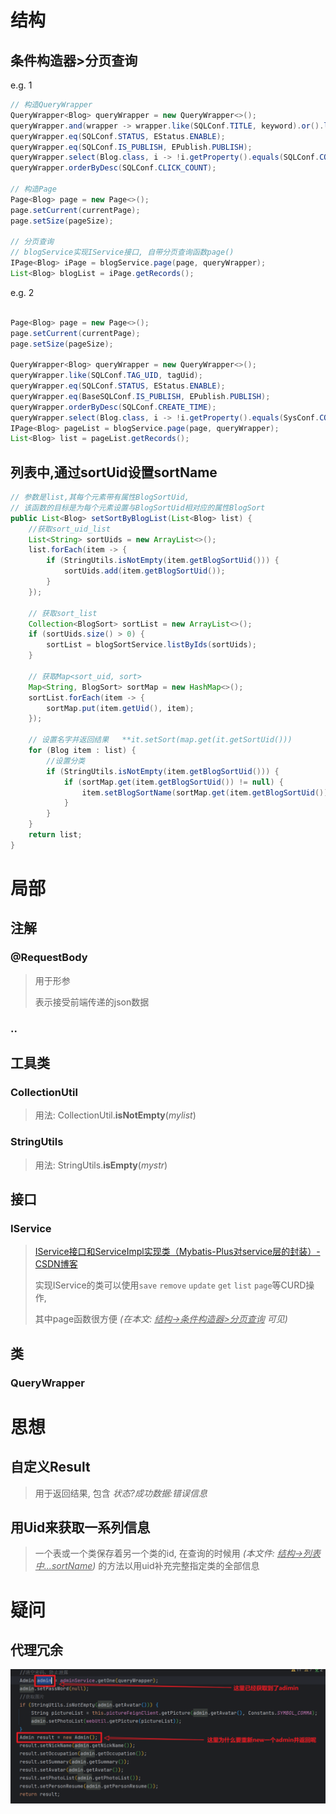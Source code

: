 #  结构

## 条件构造器>分页查询

e.g. 1

```java
// 构造QueryWrapper
QueryWrapper<Blog> queryWrapper = new QueryWrapper<>();
queryWrapper.and(wrapper -> wrapper.like(SQLConf.TITLE, keyword).or().like(SQLConf.SUMMARY, keyword));
queryWrapper.eq(SQLConf.STATUS, EStatus.ENABLE);
queryWrapper.eq(SQLConf.IS_PUBLISH, EPublish.PUBLISH);
queryWrapper.select(Blog.class, i -> !i.getProperty().equals(SQLConf.CONTENT));
queryWrapper.orderByDesc(SQLConf.CLICK_COUNT);

// 构造Page
Page<Blog> page = new Page<>();
page.setCurrent(currentPage);
page.setSize(pageSize);

// 分页查询
// blogService实现IService接口, 自带分页查询函数page()
IPage<Blog> iPage = blogService.page(page, queryWrapper); 
List<Blog> blogList = iPage.getRecords();
```

e.g. 2

```java

Page<Blog> page = new Page<>();
page.setCurrent(currentPage);
page.setSize(pageSize);

QueryWrapper<Blog> queryWrapper = new QueryWrapper<>();
queryWrapper.like(SQLConf.TAG_UID, tagUid);
queryWrapper.eq(SQLConf.STATUS, EStatus.ENABLE);
queryWrapper.eq(BaseSQLConf.IS_PUBLISH, EPublish.PUBLISH);
queryWrapper.orderByDesc(SQLConf.CREATE_TIME);
queryWrapper.select(Blog.class, i -> !i.getProperty().equals(SysConf.CONTENT));
IPage<Blog> pageList = blogService.page(page, queryWrapper);
List<Blog> list = pageList.getRecords();
```



## 列表中,通过sortUid设置sortName

```Java
// 参数是list,其每个元素带有属性BlogSortUid, 
// 该函数的目标是为每个元素设置与BlogSortUid相对应的属性BlogSort
public List<Blog> setSortByBlogList(List<Blog> list) {  
    //获取sort_uid_list
	List<String> sortUids = new ArrayList<>();
	list.forEach(item -> {
        if (StringUtils.isNotEmpty(item.getBlogSortUid())) {
            sortUids.add(item.getBlogSortUid());
        }
	});

    // 获取sort_list
	Collection<BlogSort> sortList = new ArrayList<>();
    if (sortUids.size() > 0) {
        sortList = blogSortService.listByIds(sortUids);
    }
    
    // 获取Map<sort_uid, sort>
	Map<String, BlogSort> sortMap = new HashMap<>();
    sortList.forEach(item -> {
        sortMap.put(item.getUid(), item);
    });

    // 设置名字并返回结果   **it.setSort(map.get(it.getSortUid()))
    for (Blog item : list) {
        //设置分类
        if (StringUtils.isNotEmpty(item.getBlogSortUid())) {
            if (sortMap.get(item.getBlogSortUid()) != null) {
                item.setBlogSortName(sortMap.get(item.getBlogSortUid()).getSortName());
            }
        }
	}
	return list;
}
```









# 局部

## 注解

### @RequestBody

> 用于形参
>
> 表示接受前端传递的json数据

### ..



## 工具类

### CollectionUtil

>  用法: CollectionUtil.**isNotEmpty**(*mylist*)

### StringUtils

> 用法: StringUtils.**isEmpty**(*mystr*)



## 接口

### IService

> [IService接口和ServiceImpl实现类（Mybatis-Plus对service层的封装）-CSDN博客](https://blog.csdn.net/yuandfeng/article/details/129660661?ops_request_misc=%7B%22request%5Fid%22%3A%22169588521416800222894495%22%2C%22scm%22%3A%2220140713.130102334..%22%7D&request_id=169588521416800222894495&biz_id=0&utm_medium=distribute.pc_search_result.none-task-blog-2~all~top_positive~default-1-129660661-null-null.142^v94^chatsearchT3_1&utm_term=IService&spm=1018.2226.3001.4187)
>
> 实现IService的类可以使用`save` `remove` `update` `get` `list` `page`等CURD操作, 
>
> 其中page函数很方便 *(在本文: <u>结构->条件构造器>分页查询</u> 可见)*



## 类

### QueryWrapper

> 



# 思想

## 自定义Result

> 用于返回结果, 包含 *状态?成功数据:错误信息*

## 用Uid来获取一系列信息

> 一个表或一个类保存着另一个类的id, 在查询的时候用 *(本文件: <u>结构->列表中...sortName</u>)* 的方法以用uid补充完整指定类的全部信息





# 疑问

## 代理冗余

![image-20230928160717257](./image-20230928160717257.png)